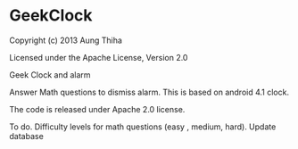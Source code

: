GeekClock
=========
Copyright (c) 2013 Aung Thiha 

Licensed under the Apache License, Version 2.0

Geek Clock and alarm

Answer Math questions to dismiss alarm. 
This is based on android 4.1 clock.

The code is released under Apache 2.0 license.

To do.
Difficulty levels for math questions (easy , medium, hard).
Update database
